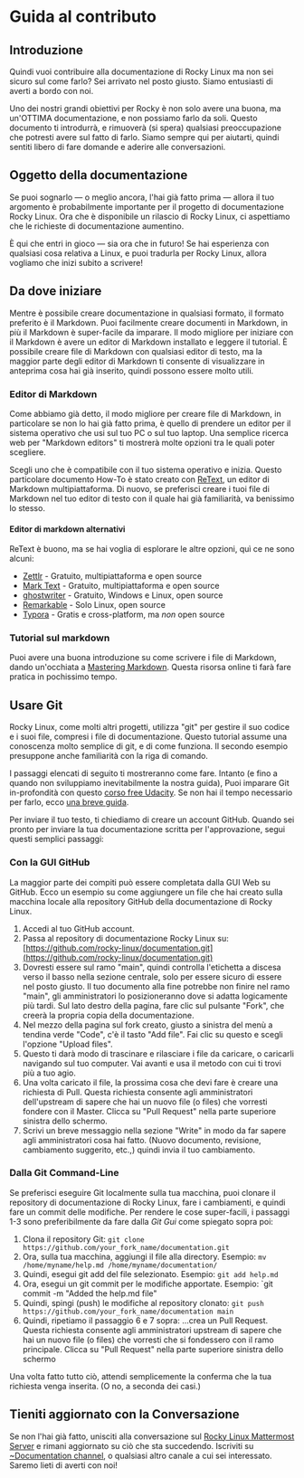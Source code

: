 # Guida al contributo

## Introduzione

Quindi vuoi contribuire alla documentazione di Rocky Linux ma non sei sicuro sul come farlo? Sei arrivato nel posto giusto. Siamo entusiasti di averti a bordo con noi.

Uno dei nostri grandi obiettivi per Rocky è non solo avere una buona, ma un'OTTIMA documentazione, e non possiamo farlo da soli. Questo documento ti introdurrà, e rimuoverà (si spera) qualsiasi preoccupazione che potresti avere sul fatto di farlo. Siamo sempre qui per aiutarti, quindi sentiti libero di fare domande e aderire alle conversazioni.

## Oggetto della documentazione

Se puoi sognarlo — o meglio ancora, l'hai già fatto prima — allora il tuo argomento è probabilmente importante per il progetto di documentazione Rocky Linux.
Ora che è disponibile un rilascio di Rocky Linux, ci aspettiamo che le richieste di documentazione aumentino.

È qui che entri in gioco — sia ora che in futuro! Se hai esperienza con qualsiasi cosa relativa a Linux, e puoi tradurla per Rocky Linux, allora vogliamo che inizi subito a scrivere!

## Da dove iniziare

Mentre è possibile creare documentazione in qualsiasi formato, il formato preferito è il Markdown. Puoi facilmente creare documenti in Markdown, in più il Markdown è super-facile da imparare. Il modo migliore per iniziare con il Markdown è avere un editor di Markdown installato e leggere il tutorial. È possibile creare file di Markdown con qualsiasi editor di testo, ma la maggior parte degli editor di Markdown ti consente di visualizzare in anteprima cosa hai già inserito, quindi possono essere molto utili.

### Editor di Markdown

Come abbiamo già detto, il modo migliore per creare file di Markdown, in particolare se non lo hai già fatto prima, è quello di prendere un editor per il sistema operativo che usi sul tuo PC o sul tuo laptop. Una semplice ricerca web per "Markdown editors" ti mostrerà molte opzioni tra le quali poter scegliere.

Scegli uno che è compatibile con il tuo sistema operativo e inizia. Questo particolare documento How-To è stato creato con [ReText](https://github.com/retext-project/retext), un editor di Markdown multipiattaforma. Di nuovo, se preferisci creare i tuoi file di Markdown nel tuo editor di testo con il quale hai già familiarità, va benissimo lo stesso.

#### Editor di markdown alternativi

ReText è buono, ma se hai voglia di esplorare le altre opzioni, quì ce ne sono alcuni:

* [Zettlr](https://www.zettlr.com) - Gratuito, multipiattaforma e open source
* [Mark Text](https://marktext.app) - Gratuito, multipiattaforma e open source
* [ghostwriter](https://wereturtle.github.io/ghostwriter/) - Gratuito, Windows e Linux, open source
* [Remarkable](https://remarkableapp.github.io) - Solo Linux, open source
* [Typora](https://typora.io) - Gratis e cross-platform, ma *non* open source

### Tutorial sul markdown

Puoi avere una buona introduzione su come scrivere i file di Markdown, dando un'occhiata a [Mastering Markdown](https://guides.github.com/features/mastering-markdown/). Questa risorsa online ti farà fare pratica in pochissimo tempo.

## Usare Git

Rocky Linux, come molti altri progetti, utilizza "git" per gestire il suo codice e i suoi file, compresi i file di documentazione. Questo tutorial assume una conoscenza molto semplice di git, e di come funziona. Il secondo esempio presuppone anche familiarità con la riga di comando.

I passaggi elencati di seguito ti mostreranno come fare. Intanto (e fino a quando non sviluppiamo inevitabilmente la nostra guida), Puoi imparare Git in-profondità con questo [corso free Udacity](https://www.udacity.com/course/version-control-with-git--ud123). Se non hai il tempo necessario per farlo, ecco [una breve guida](https://blog.udacity.com/2015/06/a-beginners-git-github-tutorial.html).

Per inviare il tuo testo, ti chiediamo di creare un account GitHub. Quando sei pronto per inviare la tua documentazione scritta per l'approvazione, segui questi semplici passaggi:

### Con la GUI GitHub

La maggior parte dei compiti può essere completata dalla GUI Web su GitHub. Ecco un esempio su come aggiungere un file che hai creato sulla macchina locale alla repository GitHub della documentazione di Rocky Linux.

1. Accedi al tuo GitHub account.
2. Passa al repository di documentazione Rocky Linux su: [https://github.com/rocky-linux/documentation.git](https://github.com/rocky-linux/documentation.git)
3. Dovresti essere sul ramo "main", quindi controlla l'etichetta a discesa verso il basso nella sezione centrale, solo per essere sicuro di essere nel posto giusto. Il tuo documento alla fine potrebbe non finire nel ramo "main", gli amministratori lo posizioneranno dove si adatta logicamente più tardi.
   Sul lato destro della pagina, fare clic sul pulsante "Fork", che creerà la propria copia della documentazione.
4. Nel mezzo della pagina sul fork creato, giusto a sinistra del menù a tendina verde "Code", c'è il tasto "Add file". Fai clic su questo e scegli l'opzione "Upload files".
5. Questo ti darà modo di trascinare e rilasciare i file da caricare, o caricarli navigando sul tuo computer. Vai avanti e usa il metodo con cui ti trovi più a tuo agio.
6. Una volta caricato il file, la prossima cosa che devi fare è creare una richiesta di Pull. Questa richiesta consente agli amministratori dell'upstream di sapere che hai un nuovo file (o files) che vorresti fondere con il Master.
   Clicca su "Pull Request" nella parte superiore sinistra dello schermo.
7. Scrivi un breve messaggio nella sezione "Write" in modo da far sapere agli amministratori cosa hai fatto. (Nuovo documento, revisione, cambiamento suggerito, etc.,) quindi invia il tuo cambiamento.

### Dalla Git Command-Line

Se preferisci eseguire Git localmente sulla tua macchina, puoi clonare il repository di documentazione di Rocky Linux, fare i cambiamenti, e quindi fare un commit delle modifiche. Per rendere le cose super-facili, i passaggi 1-3 sono preferibilmente da fare dalla *Git Gui* come spiegato sopra poi:

1. Clona il repository Git: `git clone https://github.com/your_fork_name/documentation.git`
2. Ora, sulla tua macchina, aggiungi il file alla directory.
   Esempio: `mv /home/myname/help.md /home/myname/documentation/`
3. Quindi, esegui git add del file selezionato.
   Esempio:  `git add help.md`
4. Ora, esegui un git commit per le modifiche apportate.
   Esempio: `git commit -m "Added the help.md file"
5. Quindi, spingi (push) le modifiche al repository clonato: `git push https://github.com/your_fork_name/documentation main`
6. Quindi, ripetiamo il passaggio 6 e 7 sopra: ...crea un Pull Request. Questa richiesta consente agli amministratori upstream di sapere che hai un nuovo file (o files) che vorresti che si fondessero con il ramo principale. Clicca su "Pull Request" nella parte superiore sinistra dello schermo

Una volta fatto tutto ciò, attendi semplicemente la conferma che la tua richiesta venga inserita. (O no, a seconda dei casi.)

## Tieniti aggiornato con la Conversazione

Se non l'hai già fatto, unisciti alla conversazione sul [Rocky Linux Mattermost Server](https://chat.rockylinux.org/rocky-linux/) e rimani aggiornato su ciò che sta succedendo. Iscriviti su [~Documentation channel](https://chat.rockylinux.org/rocky-linux/channels/documentation), o qualsiasi altro canale a cui sei interessato. Saremo lieti di averti con noi!

